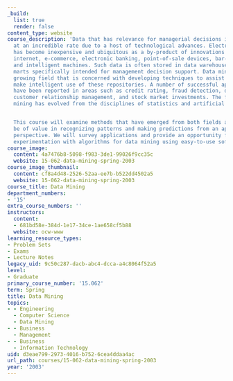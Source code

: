 ```yaml
---
_build:
  list: true
  render: false
content_type: website
course_description: 'Data that has relevance for managerial decisions is accumulating
  at an incredible rate due to a host of technological advances. Electronic data capture
  has become inexpensive and ubiquitous as a by-product of innovations such as the
  internet, e-commerce, electronic banking, point-of-sale devices, bar-code readers,
  and intelligent machines. Such data is often stored in data warehouses and data
  marts specifically intended for management decision support. Data mining is a rapidly
  growing field that is concerned with developing techniques to assist managers to
  make intelligent use of these repositories. A number of successful applications
  have been reported in areas such as credit rating, fraud detection, database marketing,
  customer relationship management, and stock market investments. The field of data
  mining has evolved from the disciplines of statistics and artificial intelligence.


  This course will examine methods that have emerged from both fields and proven to
  be of value in recognizing patterns and making predictions from an applications
  perspective. We will survey applications and provide an opportunity for hands-on
  experimentation with algorithms for data mining using easy-to-use software and cases.'
course_image:
  content: 4a7476b8-5098-f983-3de1-99026f9cc35c
  website: 15-062-data-mining-spring-2003
course_image_thumbnail:
  content: cf8a4d48-2526-52aa-ee7b-b522dd4502a5
  website: 15-062-data-mining-spring-2003
course_title: Data Mining
department_numbers:
- '15'
extra_course_numbers: ''
instructors:
  content:
  - 681bd58e-384d-1e17-34ce-1ae658cf5b88
  website: ocw-www
learning_resource_types:
- Problem Sets
- Exams
- Lecture Notes
legacy_uid: 9c50c287-dacb-abc4-dcca-a4c8064f52a5
level:
- Graduate
primary_course_number: '15.062'
term: Spring
title: Data Mining
topics:
- - Engineering
  - Computer Science
  - Data Mining
- - Business
  - Management
- - Business
  - Information Technology
uid: d3eae799-2973-4016-b752-6cea4ddaa4ac
url_path: courses/15-062-data-mining-spring-2003
year: '2003'
---
```

